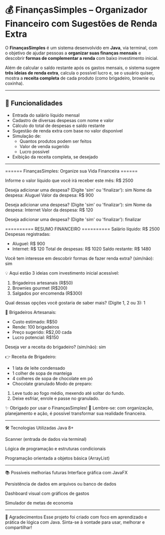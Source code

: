 # 💰 FinançasSimples – Organizador Financeiro com Sugestões de Renda Extra

O **FinançasSimples** é um sistema desenvolvido em **Java**, via terminal, com o objetivo de ajudar pessoas a **organizar suas finanças mensais** e descobrir **formas de complementar a renda** com baixo investimento inicial.

Além de calcular o saldo restante após os gastos mensais, o sistema sugere **três ideias de renda extra**, calcula o possível lucro e, se o usuário quiser, mostra a **receita completa** de cada produto (como brigadeiro, brownie ou coxinha).

---

## 📌 Funcionalidades

- Entrada do salário líquido mensal
- Cadastro de diversas despesas com nome e valor
- Cálculo do total de despesas e saldo restante
- Sugestão de renda extra com base no valor disponível
- Simulação de:
  - Quantos produtos podem ser feitos
  - Valor de venda sugerido
  - Lucro possível
- Exibição da receita completa, se desejado

---

====== FinançasSimples: Organize sua Vida Financeira ======

Informe o valor líquido que você irá receber este mês: R$ 2500

Deseja adicionar uma despesa? (Digite 'sim' ou 'finalizar'): sim
Nome da despesa: Aluguel
Valor da despesa: R$ 900

Deseja adicionar uma despesa? (Digite 'sim' ou 'finalizar'): sim
Nome da despesa: Internet
Valor da despesa: R$ 120

Deseja adicionar uma despesa? (Digite 'sim' ou 'finalizar'): finalizar

========== RESUMO FINANCEIRO ==========
Salário líquido: R$ 2500
Despesas registradas:
- Aluguel: R$ 900
- Internet: R$ 120
Total de despesas: R$ 1020
Saldo restante: R$ 1480

Você tem interesse em descobrir formas de fazer renda extra? (sim/não): sim

💡 Aqui estão 3 ideias com investimento inicial acessível:
1. Brigadeiros artesanais (R$50)
2. Brownies gourmet (R$200)
3. Salgados por encomenda (R$300)

Qual dessas opções você gostaria de saber mais? (Digite 1, 2 ou 3): 1

🍫 Brigadeiros Artesanais:
- Custo estimado: R$50
- Rende: 100 brigadeiros
- Preço sugerido: R$2,00 cada
- Lucro potencial: R$150

Deseja ver a receita do brigadeiro? (sim/não): sim

👉 Receita de Brigadeiro:
- 1 lata de leite condensado
- 1 colher de sopa de manteiga
- 4 colheres de sopa de chocolate em pó
- Chocolate granulado
Modo de preparo:
1. Leve tudo ao fogo médio, mexendo até soltar do fundo.
2. Deixe esfriar, enrole e passe no granulado.

✨ Obrigado por usar o FinançasSimples!
📌 Lembre-se: com organização, planejamento e ação, é possível transformar sua realidade financeira.

_______________________________________________________________________

🛠 Tecnologias Utilizadas
Java 8+

Scanner (entrada de dados via terminal)

Lógica de programação e estruturas condicionais

Programação orientada a objetos básica (ArrayList)
_______________________________________________________________________

📚 Possíveis melhorias futuras
Interface gráfica com JavaFX

Persistência de dados em arquivos ou banco de dados

Dashboard visual com gráficos de gastos

Simulador de metas de economia

_______________________________________________________________________
🙌 Agradecimentos
Esse projeto foi criado com foco em aprendizado e prática de lógica com Java.
Sinta-se à vontade para usar, melhorar e compartilhar!
